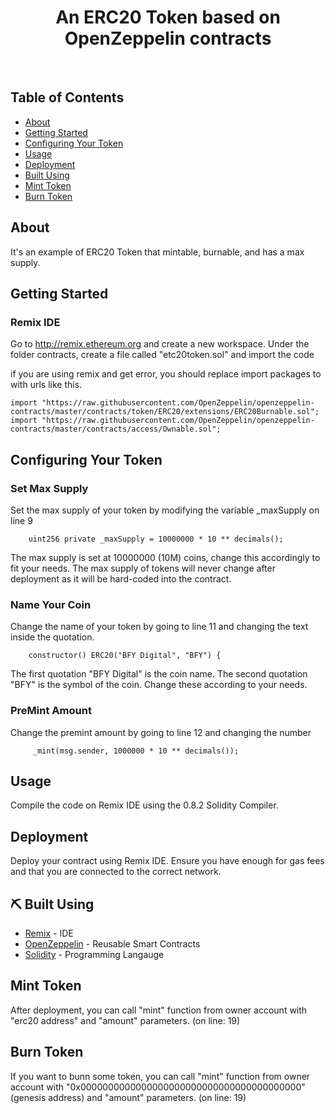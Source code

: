
<h1 align="center">An ERC20 Token based on OpenZeppelin contracts</h1>
<br />

## Table of Contents

- [About](#about)
- [Getting Started](#getting_started)
- [Configuring Your Token](#configuring)
- [Usage](#usage)
- [Deployment](#deployment)
- [Built Using](#built_using)
- [Mint Token](#minting)
- [Burn Token](#burning)

## About <a name = "about"></a>

It's an example of ERC20 Token that mintable, burnable, and has a max supply.

## Getting Started <a name = "getting_started"></a>

### Remix IDE
Go to http://remix.ethereum.org and create a new workspace.
Under the folder contracts, create a file called "etc20token.sol" and import the code 

if you are using remix and get error, you should replace import packages to with urls like this.
```
import "https://raw.githubusercontent.com/OpenZeppelin/openzeppelin-contracts/master/contracts/token/ERC20/extensions/ERC20Burnable.sol";
import "https://raw.githubusercontent.com/OpenZeppelin/openzeppelin-contracts/master/contracts/access/Ownable.sol";
```

## Configuring Your Token <a name = "configuring"></a>

### Set Max Supply

Set the max supply of your token by modifying the variable _maxSupply on line 9
```
    uint256 private _maxSupply = 10000000 * 10 ** decimals();
```
The max supply is set at 10000000 (10M) coins, change this accordingly to fit your needs. The max supply of tokens will never change after deployment as it will be hard-coded into the contract.

### Name Your Coin

Change the name of your token by going to line 11 and changing the text inside the quotation.

```
    constructor() ERC20("BFY Digital", "BFY") {
```
The first quotation "BFY Digital" is the coin name. The second quotation "BFY" is the symbol of the coin. Change these according to your needs.

### PreMint Amount

Change the premint amount by going to line 12 and changing the number
```
     _mint(msg.sender, 1000000 * 10 ** decimals());
```

## Usage <a name="usage"></a>

Compile the code on Remix IDE using the 0.8.2 Solidity Compiler.

## Deployment <a name = "deployment"></a>

Deploy your contract using Remix IDE. Ensure you have enough for gas fees and that you are connected to the correct network.

## ⛏️ Built Using <a name = "built_using"></a>

- [Remix](https://remix.ethereum.org) - IDE
- [OpenZeppelin](https://openzeppelin.com/) - Reusable Smart Contracts
- [Solidity](https://soliditylang.org/) - Programming Langauge

## Mint Token <a name = "minting"></a>

After deployment, you can call "mint" function from owner account with "erc20 address" and "amount" parameters. (on line: 19)

## Burn Token <a name = "minting"></a>

If you want to bunn some token, you can call "mint" function from owner account with "0x0000000000000000000000000000000000000000" (genesis address) and "amount" parameters. (on line: 19)

